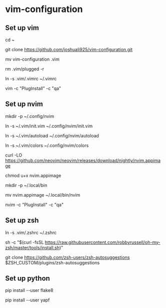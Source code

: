 # vim-configuration
## Set up vim
cd ~

git clone https://github.com/joshuali925/vim-configuration.git

mv vim-configuration .vim

rm .vim/plugged -r

ln -s .vim/.vimrc ~/.vimrc

vim -c "PlugInstall" -c "qa"

## Set up nvim
mkdir -p ~/.config/nvim

ln -s ~/.vim/init.vim ~/.config/nvim/init.vim

ln -s ~/.vim/autoload ~/.config/nvim/autoload

ln -s ~/.vim/colors ~/.config/nvim/colors

curl -LO https://github.com/neovim/neovim/releases/download/nightly/nvim.appimage 

chmod u+x nvim.appimage

mkdir -p ~/.local/bin

mv nvim.appimage ~/.local/bin/nvim

nvim -c "PlugInstall" -c "qa"

## Set up zsh
ln -s .vim/.zshrc ~/.zshrc

sh -c "$(curl -fsSL https://raw.githubusercontent.com/robbyrussell/oh-my-zsh/master/tools/install.sh)"

git clone https://github.com/zsh-users/zsh-autosuggestions $ZSH_CUSTOM/plugins/zsh-autosuggestions

## Set up python
pip install --user flake8

pip install --user yapf
